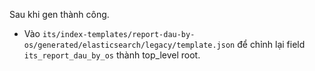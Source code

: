 Sau khi gen thành công.
- Vào `its/index-templates/report-dau-by-os/generated/elasticsearch/legacy/template.json` để chỉnh lại field `its_report_dau_by_os` thành top_level root.